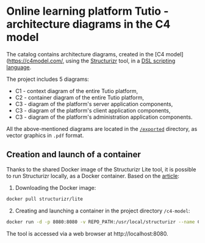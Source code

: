 # Online learning platform Tutio - architecture diagrams in the C4 model

The catalog contains architecture diagrams, created in the [C4 model](https://c4model.com/, using the [Structurizr](https://structurizr.com/) tool, in a [DSL scripting language](https:/github.com/structurizr/dsl).

The project includes 5 diagrams:

- C1 - context diagram of the entire Tutio platform,
- C2 - container diagram of the entire Tutio platform,
- C3 - diagram of the platform's server application components,
- C3 - diagram of the platform's client application components,
- C3 - diagram of the platform's administration application components.

All the above-mentioned diagrams are located in the [`/exported`](exported/) directory, as vector graphics in `.pdf` format.

## Creation and launch of a container

Thanks to the shared Docker image of the Structurizr Lite tool, it is possible to run Structurizr locally, as a Docker container. Based on the [article](https://dev.to/simonbrown/getting-started-with-structurizr-lite-27d0):

1. Downloading the Docker image:

```bash
docker pull structurizr/lite
```

2. Creating and launching a container in the project directory `/c4-model`:

```bash
docker run -d -p 8080:8080 -v REPO_PATH:/usr/local/structurizr --name CONTAINER_NAME structurizr/lite
```

The tool is accessed via a web browser at http://localhost:8080.
